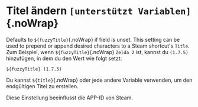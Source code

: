 # Titel ändern `[unterstützt Variablen]`{.noWrap}

Defaults to `${fuzzyTitle}`{.noWrap} if field is unset. This setting can be used to prepend or append desired characters to a Steam shortcut's `Title`. Zum Beispiel, wenn `${fuzzyTitle}`{.noWrap} `Zelda 2` ist, kannst du `(1.7.5)` hinzufügen, in dem du den Wert wie folgt setzt:

```
${fuzzyTitle} (1.7.5)
```

Du kannst `${title}`{.noWrap} oder jede andere Variable verwenden, um den endgültigen Titel zu erstellen.

Diese Einstellung beeinflusst die APP-ID von Steam.

